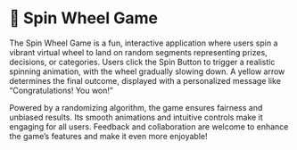 # 🎡 **Spin Wheel Game** 

The Spin Wheel Game is a fun, interactive application where users spin a vibrant virtual wheel to land on random segments representing prizes, decisions, or categories. Users click the Spin Button to trigger a realistic spinning animation, with the wheel gradually slowing down. A yellow arrow determines the final outcome, displayed with a personalized message like “Congratulations! You won!”  

Powered by a randomizing algorithm, the game ensures fairness and unbiased results. Its smooth animations and intuitive controls make it engaging for all users. Feedback and collaboration are welcome to enhance the game’s features and make it even more enjoyable!  

